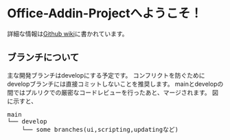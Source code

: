 # Office-Addin-Projectへようこそ！
詳細な情報は[Github wiki](https://github.com/hakumai22/Office-Addin-Project/wiki)に書かれています。
## ブランチについて
主な開発ブランチはdevelopにする予定です。 
コンフリクトを防ぐためにdevelopブランチには直接コミットしないことを推奨します。
mainとdevelopの間ではプルリクでの厳密なコードレビューを行ったあと、マージされます。
図に示すと、
<pre>
main
└── develop
    └── some branches(ui,scripting,updatingなど)
</pre>

